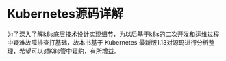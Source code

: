 # Kubernetes源码详解

为了深入了解k8s底层技术设计实现细节，为以后基于k8s的二次开发和运维过程中疑难故障排查打基础，故本书基于 Kubernetes 最新版1.13对源码进行分析整理，希望可以对K8s管中窥豹，有所增益。

